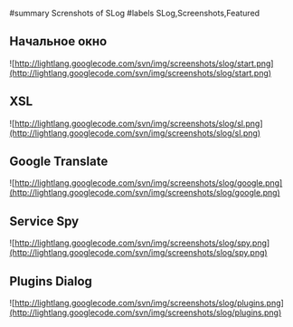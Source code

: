 ﻿#summary Screnshots of SLog
#labels SLog,Screenshots,Featured

## Начальное окно ##

![http://lightlang.googlecode.com/svn/img/screenshots/slog/start.png](http://lightlang.googlecode.com/svn/img/screenshots/slog/start.png)

## XSL ##

![http://lightlang.googlecode.com/svn/img/screenshots/slog/sl.png](http://lightlang.googlecode.com/svn/img/screenshots/slog/sl.png)

## Google Translate ##

![http://lightlang.googlecode.com/svn/img/screenshots/slog/google.png](http://lightlang.googlecode.com/svn/img/screenshots/slog/google.png)

## Service Spy ##

![http://lightlang.googlecode.com/svn/img/screenshots/slog/spy.png](http://lightlang.googlecode.com/svn/img/screenshots/slog/spy.png)

## Plugins Dialog ##

![http://lightlang.googlecode.com/svn/img/screenshots/slog/plugins.png](http://lightlang.googlecode.com/svn/img/screenshots/slog/plugins.png)